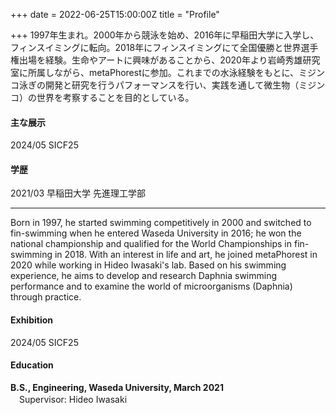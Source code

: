 +++
date = 2022-06-25T15:00:00Z
title = "Profile"

+++
1997年生まれ。2000年から競泳を始め、2016年に早稲田大学に入学し、フィンスイミングに転向。2018年にフィンスイミングにて全国優勝と世界選手権出場を経験。生命やアートに興味があることから、2020年より岩崎秀雄研究室に所属しながら、metaPhorestに参加。これまでの水泳経験をもとに、ミジンコ泳ぎの開発と研究を行うパフォーマンスを行い、実践を通して微生物（ミジンコ）の世界を考察することを目的としている。

#### 主な展示
2024/05 SICF25

#### 学歴
2021/03 早稲田大学 先進理工学部


---
Born in 1997, he started swimming competitively in 2000 and switched to fin-swimming when he entered Waseda University in 2016; he won the national championship and qualified for the World Championships in fin-swimming in 2018. With an interest in life and art, he joined metaPhorest in 2020 while working in Hideo Iwasaki's lab. Based on his swimming experience, he aims to develop and research Daphnia swimming performance and to examine the world of microorganisms (Daphnia) through practice.

#### Exhibition
2024/05 SICF25

#### Education

**B.S., Engineering, Waseda University, March 2021**  
　Supervisor: Hideo Iwasaki
